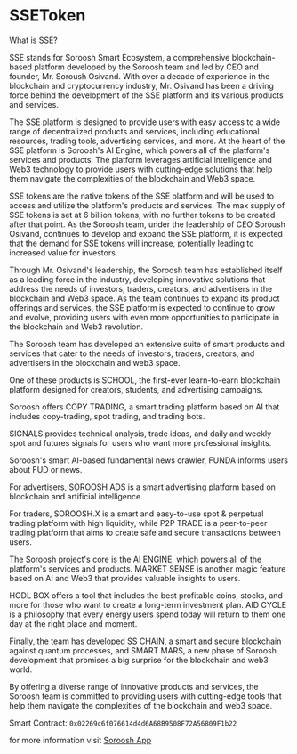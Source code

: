 # SSEToken


What is SSE?

SSE stands for Soroosh Smart Ecosystem, a comprehensive blockchain-based platform developed by the Soroosh team and led by CEO and founder, Mr. Soroush Osivand. With over a decade of experience in the blockchain and cryptocurrency industry, Mr. Osivand has been a driving force behind the development of the SSE platform and its various products and services.


The SSE platform is designed to provide users with easy access to a wide range of decentralized products and services, including educational resources, trading tools, advertising services, and more. At the heart of the SSE platform is Soroosh's AI Engine, which powers all of the platform's services and products. The platform leverages artificial intelligence and Web3 technology to provide users with cutting-edge solutions that help them navigate the complexities of the blockchain and Web3 space.


SSE tokens are the native tokens of the SSE platform and will be used to access and utilize the platform's products and services. The max supply of SSE tokens is set at 6 billion tokens, with no further tokens to be created after that point. As the Soroosh team, under the leadership of CEO Soroush Osivand, continues to develop and expand the SSE platform, it is expected that the demand for SSE tokens will increase, potentially leading to increased value for investors.


Through Mr. Osivand's leadership, the Soroosh team has established itself as a leading force in the industry, developing innovative solutions that address the needs of investors, traders, creators, and advertisers in the blockchain and Web3 space. As the team continues to expand its product offerings and services, the SSE platform is expected to continue to grow and evolve, providing users with even more opportunities to participate in the blockchain and Web3 revolution.




The Soroosh team has developed an extensive suite of smart products and services
that cater to the needs of investors, traders, creators, and advertisers in the blockchain and
web3 space.


One of these products is SCHOOL, the first-ever learn-to-earn blockchain platform
designed for creators, students, and advertising campaigns.


Soroosh offers COPY TRADING, a smart trading platform based on AI that includes copy-trading, spot trading, and trading
bots.


SIGNALS provides technical analysis, trade ideas, and daily and weekly spot and
futures signals for users who want more professional insights.


Soroosh's smart AI-based
fundamental news crawler, FUNDA informs users about FUD or news.


For advertisers, SOROOSH ADS is a smart advertising platform based on blockchain
and artificial intelligence.


For traders, SOROOSH.X is a smart and easy-to-use spot &
perpetual trading platform with high liquidity, while P2P TRADE is a peer-to-peer trading
platform that aims to create safe and secure transactions between users.


The Soroosh project's core is the AI ENGINE, which powers all of the platform's
services and products. MARKET SENSE is another magic feature based on AI and Web3 that
provides valuable insights to users.


HODL BOX offers a tool that includes the best profitable coins, stocks, and more for
those who want to create a long-term investment plan. AID CYCLE is a philosophy that every
energy users spend today will return to them one day at the right place and moment.


Finally, the team has developed SS CHAIN, a smart and secure blockchain against
quantum processes, and SMART MARS, a new phase of Soroosh development that promises
a big surprise for the blockchain and web3 world.


By offering a diverse range of innovative products and services, the Soroosh team is
committed to providing users with cutting-edge tools that help them navigate the
complexities of the blockchain and web3 space.

Smart Contract:
<code>0x02269c6f076614d4d6A68B9508F72A56809F1b22</code>


for more information visit <a href="https://soroosh.app">Soroosh App </a>

